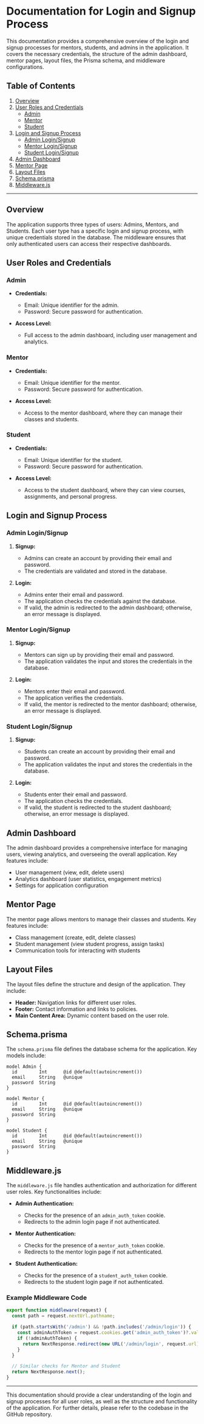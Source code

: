 # Documentation for Login and Signup Process

This documentation provides a comprehensive overview of the login and signup processes for mentors, students, and admins in the application. It covers the necessary credentials, the structure of the admin dashboard, mentor pages, layout files, the Prisma schema, and middleware configurations.

## Table of Contents

1. [Overview](#overview)
2. [User Roles and Credentials](#user-roles-and-credentials)
   - [Admin](#admin)
   - [Mentor](#mentor)
   - [Student](#student)
3. [Login and Signup Process](#login-and-signup-process)
   - [Admin Login/Signup](#admin-loginsignup)
   - [Mentor Login/Signup](#mentor-loginsignup)
   - [Student Login/Signup](#student-loginsignup)
4. [Admin Dashboard](#admin-dashboard)
5. [Mentor Page](#mentor-page)
6. [Layout Files](#layout-files)
7. [Schema.prisma](#schemaprisma)
8. [Middleware.js](#middlewarejs)

---

## Overview

The application supports three types of users: Admins, Mentors, and Students. Each user type has a specific login and signup process, with unique credentials stored in the database. The middleware ensures that only authenticated users can access their respective dashboards.

## User Roles and Credentials

### Admin

- **Credentials:**
  - Email: Unique identifier for the admin.
  - Password: Secure password for authentication.
  
- **Access Level:**
  - Full access to the admin dashboard, including user management and analytics.

### Mentor

- **Credentials:**
  - Email: Unique identifier for the mentor.
  - Password: Secure password for authentication.
  
- **Access Level:**
  - Access to the mentor dashboard, where they can manage their classes and students.

### Student

- **Credentials:**
  - Email: Unique identifier for the student.
  - Password: Secure password for authentication.
  
- **Access Level:**
  - Access to the student dashboard, where they can view courses, assignments, and personal progress.

## Login and Signup Process

### Admin Login/Signup

1. **Signup:**
   - Admins can create an account by providing their email and password.
   - The credentials are validated and stored in the database.

2. **Login:**
   - Admins enter their email and password.
   - The application checks the credentials against the database.
   - If valid, the admin is redirected to the admin dashboard; otherwise, an error message is displayed.

### Mentor Login/Signup

1. **Signup:**
   - Mentors can sign up by providing their email and password.
   - The application validates the input and stores the credentials in the database.

2. **Login:**
   - Mentors enter their email and password.
   - The application verifies the credentials.
   - If valid, the mentor is redirected to the mentor dashboard; otherwise, an error message is displayed.

### Student Login/Signup

1. **Signup:**
   - Students can create an account by providing their email and password.
   - The application validates the input and stores the credentials in the database.

2. **Login:**
   - Students enter their email and password.
   - The application checks the credentials.
   - If valid, the student is redirected to the student dashboard; otherwise, an error message is displayed.

## Admin Dashboard

The admin dashboard provides a comprehensive interface for managing users, viewing analytics, and overseeing the overall application. Key features include:

- User management (view, edit, delete users)
- Analytics dashboard (user statistics, engagement metrics)
- Settings for application configuration

## Mentor Page

The mentor page allows mentors to manage their classes and students. Key features include:

- Class management (create, edit, delete classes)
- Student management (view student progress, assign tasks)
- Communication tools for interacting with students

## Layout Files

The layout files define the structure and design of the application. They include:

- **Header:** Navigation links for different user roles.
- **Footer:** Contact information and links to policies.
- **Main Content Area:** Dynamic content based on the user role.

## Schema.prisma

The `schema.prisma` file defines the database schema for the application. Key models include:

```prisma
model Admin {
  id        Int      @id @default(autoincrement())
  email     String   @unique
  password  String
}

model Mentor {
  id        Int      @id @default(autoincrement())
  email     String   @unique
  password  String
}

model Student {
  id        Int      @id @default(autoincrement())
  email     String   @unique
  password  String
}
```

## Middleware.js

The `middleware.js` file handles authentication and authorization for different user roles. Key functionalities include:

- **Admin Authentication:**
  - Checks for the presence of an `admin_auth_token` cookie.
  - Redirects to the admin login page if not authenticated.

- **Mentor Authentication:**
  - Checks for the presence of a `mentor_auth_token` cookie.
  - Redirects to the mentor login page if not authenticated.

- **Student Authentication:**
  - Checks for the presence of a `student_auth_token` cookie.
  - Redirects to the student login page if not authenticated.

### Example Middleware Code

```javascript
export function middleware(request) {
  const path = request.nextUrl.pathname;

  if (path.startsWith('/admin') && !path.includes('/admin/login')) {
    const adminAuthToken = request.cookies.get('admin_auth_token')?.value;
    if (!adminAuthToken) {
      return NextResponse.redirect(new URL('/admin/login', request.url));
    }
  }

  // Similar checks for Mentor and Student
  return NextResponse.next();
}
```

---

This documentation should provide a clear understanding of the login and signup processes for all user roles, as well as the structure and functionality of the application. For further details, please refer to the codebase in the GitHub repository.
